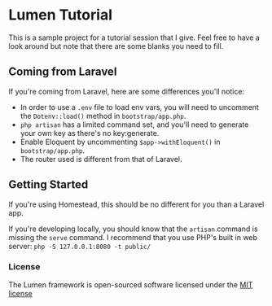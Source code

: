 # Lumen Tutorial

This is a sample project for a tutorial session that I give. Feel free to have a look around but note that there are some blanks you need to fill.

## Coming from Laravel

If you're coming from Laravel, here are some differences you'll notice:

- In order to use a `.env` file to load env vars, you will need to uncomment the `Dotenv::load()` method in `bootstrap/app.php`.
- `php artisan` has a limited command set, and you'll need to generate your own key as there's no key:generate.
- Enable Eloquent by uncommenting `$app->withEloquent()` in `bootstrap/app.php`.
- The router used is different from that of Laravel.

## Getting Started

If you're using Homestead, this should be no different for you than a Laravel app.

If you're developing locally, you should know that the `artisan` command is missing the `serve` command. I recommend that you use PHP's built in web server: `php -S 127.0.0.1:8080 -t public/`

### License

The Lumen framework is open-sourced software licensed under the [MIT license](http://opensource.org/licenses/MIT)
